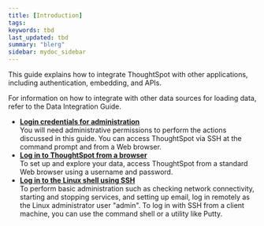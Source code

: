 ```yaml
---
title: [Introduction]
tags:
keywords: tbd
last_updated: tbd
summary: "blerg"
sidebar: mydoc_sidebar
---
```

This guide explains how to integrate ThoughtSpot with other applications, including authentication, embedding, and APIs.

For information on how to integrate with other data sources for loading data, refer to the Data Integration Guide.

-   **[Login credentials for administration](../../application_integration/introduction/logins.html)**  
You will need administrative permissions to perform the actions discussed in this guide. You can access ThoughtSpot via SSH at the command prompt and from a Web browser.
-   **[Log in to ThoughtSpot from a browser](../../application_integration/introduction/accessing.html)**  
To set up and explore your data, access ThoughtSpot from a standard Web browser using a username and password.
-   **[Log in to the Linux shell using SSH](../../application_integration/introduction/login_console.html)**  
To perform basic administration such as checking network connectivity, starting and stopping services, and setting up email, log in remotely as the Linux administrator user "admin". To log in with SSH from a client machine, you can use the command shell or a utility like Putty.
